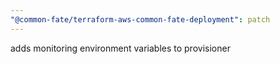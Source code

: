 ```yaml
---
"@common-fate/terraform-aws-common-fate-deployment": patch
---
```


adds monitoring environment variables to provisioner
